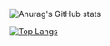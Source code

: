 
![Anurag's GitHub stats](https://github-readme-stats.vercel.app/api?username=RuanUrb&theme=tokyonight&show_icons=true)

[![Top Langs](https://github-readme-stats.vercel.app/api/top-langs/?username=RuanUrb&theme=tokyonight)](https://github.com/anuraghazra/github-readme-stats)


